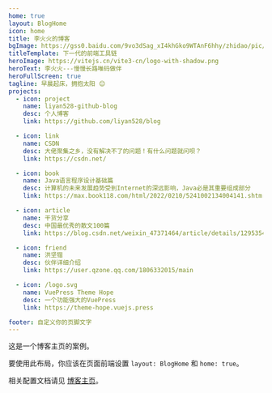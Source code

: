 ```yaml
---
home: true
layout: BlogHome
icon: home
title: 李火火的博客
bgImage: https://gss0.baidu.com/9vo3dSag_xI4khGko9WTAnF6hhy/zhidao/pic/item/a8773912b31bb051b9ae454f307adab44bede0cb.jpg
titleTemplate: 下一代的前端工具链
heroImage: https://vitejs.cn/vite3-cn/logo-with-shadow.png
heroText: 李火火---慢慢长路唯码做伴
heroFullScreen: true
tagline: 早晨起床，拥抱太阳 😊
projects:
  - icon: project
    name: liyan528-github-blog
    desc: 个人博客
    link: https://github.com/liyan528/blog

  - icon: link
    name: CSDN
    desc: 大佬聚集之乡，没有解决不了的问题！有什么问题就问呗？
    link: https://csdn.net/

  - icon: book
    name: Java语言程序设计基础篇
    desc: 计算机的未来发展趋势受到Internet的深远影响，Java必是其重要组成部分
    link: https://max.book118.com/html/2022/0210/5241002134004141.shtm

  - icon: article
    name: 干货分享
    desc: 中国最优秀的散文100篇
    link: https://blog.csdn.net/weixin_47371464/article/details/129535475?ops_request_misc=&request_id=&biz_id=102&utm_term=%E4%BC%98%E7%A7%80%E6%96%87%E7%AB%A0&utm_medium=distribute.pc_search_result.none-task-blog-2~all~sobaiduweb~default-0-129535475.142^v88^koosearch_v1,239^v2^insert_chatgpt&spm=1018.2226.3001.4187

  - icon: friend
    name: 洪坚锴
    desc: 伙伴详细介绍
    link: https://user.qzone.qq.com/1806332015/main

  - icon: /logo.svg
    name: VuePress Theme Hope
    desc: 一个功能强大的VuePress
    link: https://theme-hope.vuejs.press

footer: 自定义你的页脚文字
---
```


这是一个博客主页的案例。

要使用此布局，你应该在页面前端设置 `layout: BlogHome` 和 `home: true`。

相关配置文档请见 [博客主页](https://theme-hope.vuejs.press/zh/guide/blog/home/)。

